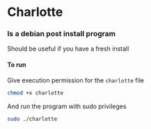 # Charlotte 
### Is a debian post install program
Should be useful if you have a fresh install

#### To run
Give execution permission for the ```charlotte``` file
```bash
chmod +x charlotte
```
And run the program with sudo privileges
```bash
sudo ./charlotte
```
